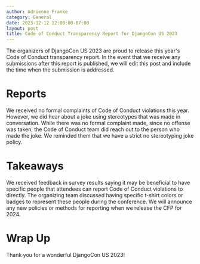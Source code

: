 ```yaml
---
author: Adrienne Franke
category: General
date: 2023-12-12 12:00:00-07:00
layout: post
title: Code of Conduct Transparency Report for DjangoCon US 2023
---
```


The organizers of DjangoCon US 2023 are proud to release this year's Code of Conduct transparency report. In the event that we receive any submissions after this report is published, we will edit this post and include the time when the submission is addressed.

# Reports

We received no formal complaints of Code of Conduct violations this year. However, we did hear about a joke using stereotypes that was made in conversation. While there was no formal complaint made, since no offense was taken, the Code of Conduct team did reach out to the person who made the joke. We reminded them that we have a strict no stereotyping joke policy.

# Takeaways

We received feedback in survey results saying it may be beneficial to have specific people that attendees can report Code of Conduct violations to directly. The organizing team discussed having specific t-shirt colors or badges to represent these people during the conference. We will announce any new policies or methods for reporting when we release the CFP for 2024.

# Wrap Up

Thank you for a wonderful DjangoCon US 2023!
